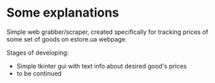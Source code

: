# Some explanations
Simple web grabber/scraper, created specifically for tracking prices of some set of goods on estore.ua webpage.

Stages of developing:
* Simple tkinter gui with text info about desired good's prices
* to be continued